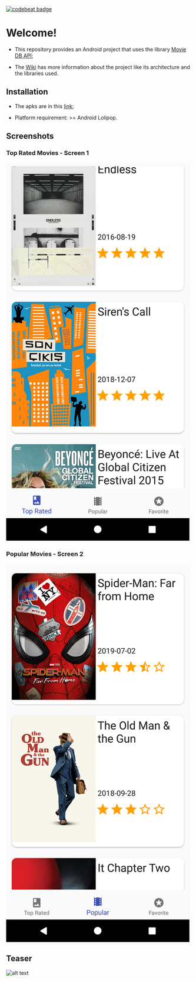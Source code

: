 [![codebeat badge](https://codebeat.co/badges/07eeaf3d-d079-4f7f-8ba5-abf596b60f31)](https://codebeat.co/projects/github-com-gabrielbmoro-moviedbapi-master)

# Welcome!

- This repository provides an Android project that uses the library  [Movie DB API](https://www.themoviedb.org);

- The [Wiki](https://github.com/tido4410/moviedatabaseapi/wiki) has more information about the project like its architecture and the libraries used.

## Installation

- The apks are in this [link](https://github.com/tido4410/moviedatabaseapi/tree/master/apk);

- Platform requirement: >= Android Lolipop.

## Screenshots

### Top Rated Movies - Screen 1

![alt text](https://github.com/gabrielbmoro/MovieDBApi/blob/master/img/device-2018-08-31-011002.png)

### Popular Movies - Screen 2

![alt text](https://github.com/gabrielbmoro/MovieDBApi/blob/master/img/device-2018-08-31-011050.png)

## Teaser

![alt text](https://github.com/tido4410/moviedatabaseapi/blob/master/img/teaser.gif)
